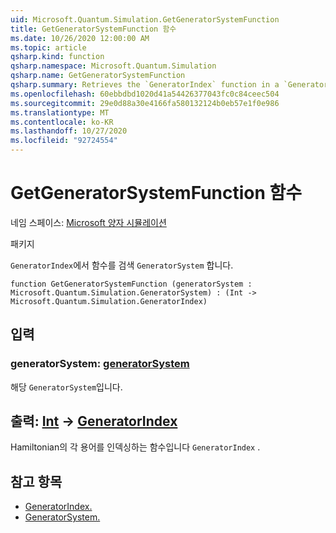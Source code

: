 ```yaml
---
uid: Microsoft.Quantum.Simulation.GetGeneratorSystemFunction
title: GetGeneratorSystemFunction 함수
ms.date: 10/26/2020 12:00:00 AM
ms.topic: article
qsharp.kind: function
qsharp.namespace: Microsoft.Quantum.Simulation
qsharp.name: GetGeneratorSystemFunction
qsharp.summary: Retrieves the `GeneratorIndex` function in a `GeneratorSystem`.
ms.openlocfilehash: 60ebbdbd1020d41a54426377043fc0c84ceec504
ms.sourcegitcommit: 29e0d88a30e4166fa580132124b0eb57e1f0e986
ms.translationtype: MT
ms.contentlocale: ko-KR
ms.lasthandoff: 10/27/2020
ms.locfileid: "92724554"
---
```

# <a name="getgeneratorsystemfunction-function"></a>GetGeneratorSystemFunction 함수

네임 스페이스: [Microsoft 양자 시뮬레이션](xref:Microsoft.Quantum.Simulation)

패키지 [](https://nuget.org/packages/)


`GeneratorIndex`에서 함수를 검색 `GeneratorSystem` 합니다.

```qsharp
function GetGeneratorSystemFunction (generatorSystem : Microsoft.Quantum.Simulation.GeneratorSystem) : (Int -> Microsoft.Quantum.Simulation.GeneratorIndex)
```


## <a name="input"></a>입력

### <a name="generatorsystem--generatorsystem"></a>generatorSystem: [generatorSystem](xref:Microsoft.Quantum.Simulation.GeneratorSystem)

해당 `GeneratorSystem`입니다.



## <a name="output--int---generatorindex"></a>출력: [Int](xref:microsoft.quantum.lang-ref.int) -> [GeneratorIndex](xref:Microsoft.Quantum.Simulation.GeneratorIndex)

Hamiltonian의 각 용어를 인덱싱하는 함수입니다 `GeneratorIndex` .

## <a name="see-also"></a>참고 항목

- [GeneratorIndex.](xref:Microsoft.Quantum.Simulation.GeneratorIndex)
- [GeneratorSystem.](xref:Microsoft.Quantum.Simulation.GeneratorSystem)